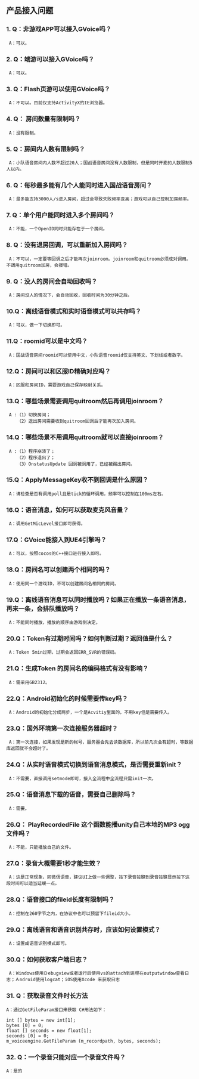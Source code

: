 ## 产品接入问题
### 1.  Q：非游戏APP可以接入GVoice吗？
     A：可以。
### 2.  Q：端游可以接入GVoice吗？
     A：可以。
### 3.  Q：Flash页游可以使用GVoice吗？
     A：不可以。目前仅支持ActivityX的IE浏览器。
### 4.  Q： 房间数量有限制吗？
     A：没有限制。
### 5.  Q：房间内人数有限制吗？
     A：小队语音房间内人数不超过20人；国战语音房间没有人数限制，但是同时开麦的人数限制5人以内。
### 6.  Q：每秒最多能有几个人能同时进入国战语音房间？
     A：最多能支持3000人/s进入房间，超过会导致失败频率变高；游戏可以自己控制加房频率。
### 7.  Q：单个用户能同时进入多个房间吗？
     A：不能，一个OpenID同时只能存在于一个房间。
### 8.  Q：没有退房回调，可以重新加入房间吗？
     A：不可以，一定要等回调之后才能再次joinroom。joinroom和quitroom必须成对调用。不调用quitroom加房，会报错。
### 9.  Q：没人的房间会自动回收吗？
     A：房间没人的情况下，会自动回收，回收时间为30分钟之后。
### 10.Q：离线语音模式和实时语音模式可以共存吗？
     A：可以，做一下切换即可。
### 11.Q：roomid可以是中文吗？
     A：国战语音房间roomid可以使用中文，小队语音roomid仅支持英文、下划线或者数字。
### 12.Q：房间可以和区服ID精确对应吗？
     A：区服和房间ID，需要游戏自己保存映射关系。
### 13.Q：哪些场景需要调用quitroom然后再调用joinroom？
     A :（1）切换房间；
        （2）退出房间需要收到quitroom回调后才能再次加入房间。
### 14.Q：哪些场景不用调用quitroom就可以直接joinroom？
     A :（1）程序崩溃了；
        （2）程序退出了；
        （3）OnstatusUpdate 回调被调用了，已经被踢出房间。
### 15.Q：ApplyMessageKey收不到回调是什么原因？
     A：请检查是否有调用poll且是tick的循环调用，频率可以控制在100ms左右。
### 16.Q：语音消息，如何可以获取麦克风音量？
     A：调用GetMicLevel接口即可获得。
### 17.Q：GVoice能接入到UE4引擎吗？
     A：可以，按照cocos的C++接口进行接入即可。
### 18.Q：房间名可以创建两个相同的吗？
     A：使用同一个游戏ID，不可以创建房间名相同的房间。
### 19.Q：离线语音消息可以同时播放吗？如果正在播放一条语音消息，再来一条，会排队播放吗？
     A：不能同时播放，播放的顺序由游戏侧决定。
### 20.Q：Token有过期时间吗？如何判断过期？返回值是什么？
     A：Token 5min过期，过期会返回ERR_SVR的错误码。
### 21.Q：生成Token 的房间名的编码格式有没有影响？
     A：需采用GB2312。
### 22.Q：Android初始化的时候需要传key吗？
     A：Android的初始化分成两步，一个是Acvitiy里面的，不用key但是需要传入。
### 23.Q：国外环境第一次连接服务器超时？
     A：第一次连接，如果发现是新的帐号，服务器会先去读数据库，所以前几次会有超时，等数据库返回就不会超时了。
### 24.Q：从实时语音模式切换到语音消息模式，是否需要重新init？
     A：不需要，直接调用setmode即可，接入全流程中全流程只需init一次。

### 25.Q：语音消息下载的语音，需要自己删除吗？
     A：需要。

### 26.Q： PlayRecordedFile 这个函数能播unity自己本地的MP3 ogg文件吗？
     A：不能，只能播放自己的文件。

### 27.Q：录音大概需要1秒才能生效？
     A：这是正常现象，同微信语音，建议UI上做一些调整，按下录音按键到录音按键显示按下这段时间可以适当延缓一点。
### 28.Q：语音接口的fileid长度有限制吗？
     A：控制在260字节之内，在协议中也可以预留下fileid大小。

### 29.Q：离线语音和语音识别共存时，应该如何设置模式？
     A：设置成语音识别模式即可。

### 30.Q：如何获取客户端日志？
     A：Windows使用Ｄebugview或者运行后使用vs的attach到进程在outputwindow查看日志；Ａndroid使用logcat；iOS使用Xcode 来获取日志

### 31. Q：获取录音文件时长方法
    A：通过GetFileParam接口来获取 C#用法如下：
    
    int [] bytes = new int[1];
    bytes [0] = 0;
    float [] seconds = new float[1];
    seconds [0] = 0;
    m_voiceengine.GetFileParam (m_recordpath, bytes, seconds);
### 32. Q：一个录音只能对应一个录音文件吗？

    A：是的
